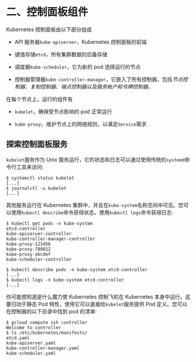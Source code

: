 # 二、控制面板组件

Kubernetes 控制面板由以下部分组成

*   API 服务器`kube-apiserver`，Kubernetes 控制面板的前端

*   键值存储`etcd`，所有集群数据的后备存储

*   调度器`kube-scheduler`，它为新的 pod 选择运行的节点

*   控制器管理器`kube-controller-manager`，它嵌入了所有控制器，包括*节点控制器、复制控制器、端点控制器以及服务帐户和令牌控制器。*

在每个节点上，运行的组件有

*   `kubelet`，确保受节点影响的 pod 正常运行

*   `kube-proxy`，维护节点上的网络规则，以满足`Service`需求

## 探索控制面板服务

`kubelet`服务作为 Unix 服务运行，它的状态和日志可以通过使用传统的`systemd`命令行工具来访问:

```
$ systemctl status kubelet
[...]
$ journalctl -u kubelet
[...]

```

其他服务运行在 Kubernetes 集群中，并且在`kube-system`名称空间中可见。您可以使用`kubectl describe`命令获得状态，使用`kubectl logs`命令获得日志:

```
$ kubectl get pods -n kube-system
etcd-controller
kube-apiserver-controller
kube-controller-manager-controller
kube-proxy-123456
kube-proxy-789012
kube-proxy-abcdef
kube-scheduler-controller

$ kubectl describe pods -n kube-system etcd-controller
[...]
$ kubectl logs -n kube-system etcd-controller
[...]

```

你可能想知道是什么魔力使 Kubernetes 控制飞机在 Kubernetes 本身中运行。这要归功于静态 Pod 特性，使用它可以直接给`kubelet`服务提供 Pod 定义。您可以在控制器的以下目录中找到 pod 的清单:

```
$ gcloud compute ssh controller
Welcome to controller
$ ls /etc/kubernetes/manifests/
etcd.yaml
kube-apiserver.yaml
kube-controller-manager.yaml
kube-scheduler.yaml

```